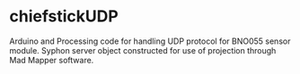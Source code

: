 # chiefstickUDP
Arduino and Processing code for handling UDP protocol for BNO055 sensor module.
Syphon server object constructed for use of projection through Mad Mapper software.
